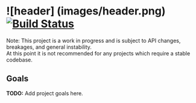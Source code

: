![header] (images/header.png)  
[![Build Status](https://travis-ci.org/ionProject/ion_core.svg?branch=master)](https://travis-ci.org/ionProject/ion_core)
======

Note: This project is a work in progress and is subject to API changes, breakages, and general instability.  
At this point it is not recommended for any projects which require a stable codebase.

## Goals
**TODO:** Add project goals here.

